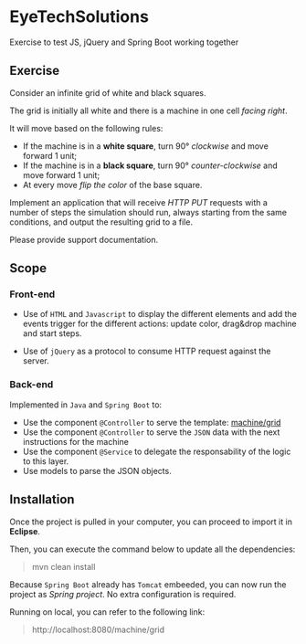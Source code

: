 # EyeTechSolutions

Exercise to test JS, jQuery and Spring Boot working together

## Exercise

Consider an infinite grid of white and black squares.

The grid is initially all white and there is a machine in one cell _facing right_.

It will move based on the following rules:
- If the machine is in a __white square__, turn 90° *clockwise* and move forward 1 unit;
- If the machine is in a __black square__, turn 90° *counter-clockwise* and move forward 1 unit;
- At every move *flip the color* of the base square.

Implement an application that will receive *HTTP PUT* requests with a number of steps the simulation should run, always starting from the same conditions, and output the resulting grid to a file.

Please provide support documentation.

## Scope

### Front-end

- Use of `HTML` and `Javascript` to display the different elements and add the events trigger for the different actions: update color, drag&drop machine and start steps.

- Use of `jQuery` as a protocol to consume HTTP request against the server.

### Back-end

Implemented in `Java` and `Spring Boot` to:
- Use the component `@Controller` to serve the template: [machine/grid](http://localhost:8080/machine/grid)
- Use the component `@Controller` to serve the `JSON` data with the next instructions for the machine
- Use the component `@Service` to delegate the responsability of the logic to this layer.
- Use models to parse the JSON objects.

## Installation

Once the project is pulled in your computer, you can proceed to import it in __Eclipse__.

Then, you can execute the command below to update all the dependencies:

>mvn clean install

Because `Spring Boot` already has `Tomcat` embeeded, you can now run the project as _Spring project_. No extra configuration is required.

Running on local, you can refer to the following link:

> http://localhost:8080/machine/grid